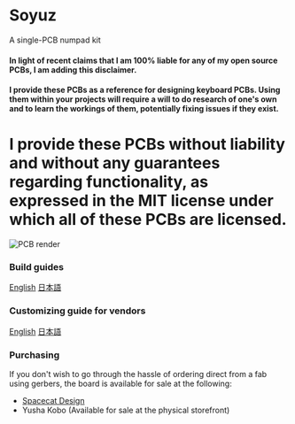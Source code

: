 # Soyuz
A single-PCB numpad kit

#### In light of recent claims that I am 100% liable for any of my open source PCBs, I am adding this disclaimer.
#### I provide these PCBs as a reference for designing keyboard PCBs. Using them within your projects will require a will to do research of one's own and to learn the workings of them, potentially fixing issues if they exist.
# I provide these PCBs without liability and without any guarantees regarding functionality, as expressed in the MIT license under which all of these PCBs are licensed.

![PCB render](https://raw.githubusercontent.com/ai03-2725/Soyuz/master/Renders/Front.png)

### Build guides
[English](https://github.com/ai03-2725/Soyuz/blob/master/BuildGuide-English.md)
[日本語](https://github.com/ai03-2725/Soyuz/blob/master/BuildGuide-Japanese.md)

### Customizing guide for vendors
[English](https://github.com/ai03-2725/Soyuz/blob/master/VendorGuide-English.md)
[日本語](https://github.com/ai03-2725/Soyuz/blob/master/VendorGuide-Japanese.md)

### Purchasing
If you don't wish to go through the hassle of ordering direct from a fab using gerbers, the board is available for sale at the following:  
* [Spacecat Design](https://spacecat.design/collections/pcbs-cases-kits/products/soyuz-number-pad-kit)
* Yusha Kobo (Available for sale at the physical storefront)